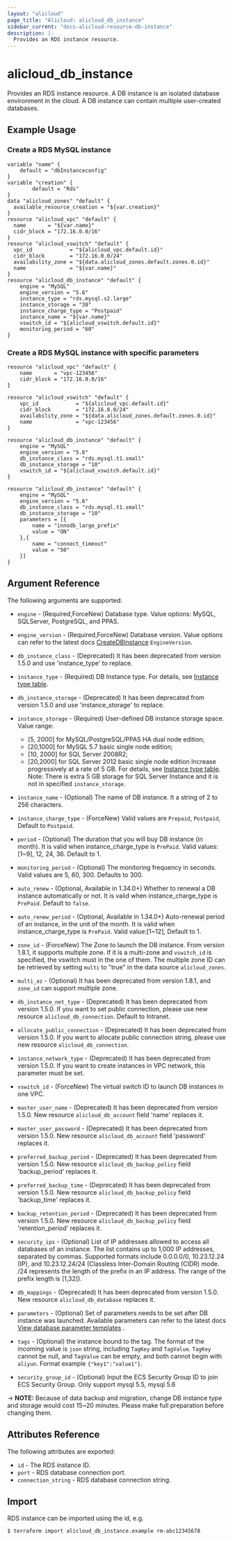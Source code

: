 ```yaml
---
layout: "alicloud"
page_title: "Alicloud: alicloud_db_instance"
sidebar_current: "docs-alicloud-resource-db-instance"
description: |-
  Provides an RDS instance resource.
---
```


# alicloud\_db\_instance

Provides an RDS instance resource. A DB instance is an isolated database
environment in the cloud. A DB instance can contain multiple user-created
databases.

## Example Usage

### Create a RDS MySQL instance

```
variable "name" {
	default = "dbInstanceconfig"
}
variable "creation" {
		default = "Rds"
}
data "alicloud_zones" "default" {
  available_resource_creation = "${var.creation}"
}
resource "alicloud_vpc" "default" {
  name       = "${var.name}"
  cidr_block = "172.16.0.0/16"
}
resource "alicloud_vswitch" "default" {
  vpc_id            = "${alicloud_vpc.default.id}"
  cidr_block        = "172.16.0.0/24"
  availability_zone = "${data.alicloud_zones.default.zones.0.id}"
  name              = "${var.name}"
}
resource "alicloud_db_instance" "default" {
	engine = "MySQL"
	engine_version = "5.6"
	instance_type = "rds.mysql.s2.large"
	instance_storage = "30"
	instance_charge_type = "Postpaid"
	instance_name = "${var.name}"
	vswitch_id = "${alicloud_vswitch.default.id}"
	monitoring_period = "60"
}
```

### Create a RDS MySQL instance with specific parameters

```
resource "alicloud_vpc" "default" {
	name       = "vpc-123456"
	cidr_block = "172.16.0.0/16"
}

resource "alicloud_vswitch" "default" {
	vpc_id            = "${alicloud_vpc.default.id}"
	cidr_block        = "172.16.0.0/24"
	availability_zone = "${data.alicloud_zones.default.zones.0.id}"
	name              = "vpc-123456"
}

resource "alicloud_db_instance" "default" {
	engine = "MySQL"
	engine_version = "5.6"
	db_instance_class = "rds.mysql.t1.small"
	db_instance_storage = "10"
	vswitch_id = "${alicloud_vswitch.default.id}"
}

resource "alicloud_db_instance" "default" {
	engine = "MySQL"
	engine_version = "5.6"
	db_instance_class = "rds.mysql.t1.small"
	db_instance_storage = "10"
	parameters = [{
		name = "innodb_large_prefix"
		value = "ON"
	},{
		name = "connect_timeout"
		value = "50"
	}]
}
```

## Argument Reference

The following arguments are supported:

* `engine` - (Required,ForceNew) Database type. Value options: MySQL, SQLServer, PostgreSQL, and PPAS.
* `engine_version` - (Required,ForceNew) Database version. Value options can refer to the latest docs [CreateDBInstance](https://www.alibabacloud.com/help/doc-detail/26228.htm) `EngineVersion`.
* `db_instance_class` - (Deprecated) It has been deprecated from version 1.5.0 and use 'instance_type' to replace.
* `instance_type` - (Required) DB Instance type. For details, see [Instance type table](https://www.alibabacloud.com/help/doc-detail/26312.htm).
* `db_instance_storage` - (Deprecated) It has been deprecated from version 1.5.0 and use 'instance_storage' to replace.
* `instance_storage` - (Required) User-defined DB instance storage space. Value range:
    - [5, 2000] for MySQL/PostgreSQL/PPAS HA dual node edition;
    - [20,1000] for MySQL 5.7 basic single node edition;
    - [10, 2000] for SQL Server 2008R2;
    - [20,2000] for SQL Server 2012 basic single node edition
    Increase progressively at a rate of 5 GB. For details, see [Instance type table](https://www.alibabacloud.com/help/doc-detail/26312.htm).
    Note: There is extra 5 GB storage for SQL Server Instance and it is not in specified `instance_storage`.

* `instance_name` - (Optional) The name of DB instance. It a string of 2 to 256 characters.
* `instance_charge_type` - (ForceNew) Valid values are `Prepaid`, `Postpaid`, Default to `Postpaid`.
* `period` - (Optional) The duration that you will buy DB instance (in month). It is valid when instance_charge_type is `PrePaid`. Valid values: [1~9], 12, 24, 36. Default to 1.
* `monitoring_period` - (Optional) The monitoring frequency in seconds. Valid values are 5, 60, 300. Defaults to 300. 
* `auto_renew` - (Optional, Available in 1.34.0+) Whether to renewal a DB instance automatically or not. It is valid when instance_charge_type is `PrePaid`. Default to `false`.
* `auto_renew_period` - (Optional, Available in 1.34.0+) Auto-renewal period of an instance, in the unit of the month. It is valid when instance_charge_type is `PrePaid`. Valid value:[1~12], Default to 1.
* `zone_id` - (ForceNew) The Zone to launch the DB instance. From version 1.8.1, it supports multiple zone.
If it is a multi-zone and `vswitch_id` is specified, the vswitch must in the one of them.
The multiple zone ID can be retrieved by setting `multi` to "true" in the data source `alicloud_zones`.
* `multi_az` - (Optional) It has been deprecated from version 1.8.1, and `zone_id` can support multiple zone.
* `db_instance_net_type` - (Deprecated) It has been deprecated from version 1.5.0. If you want to set public connection, please use new resource `alicloud_db_connection`. Default to Intranet.
* `allocate_public_connection` - (Deprecated) It has been deprecated from version 1.5.0. If you want to allocate public connection string, please use new resource `alicloud_db_connection`.
* `instance_network_type` - (Deprecated) It has been deprecated from version 1.5.0. If you want to create instances in VPC network, this parameter must be set.
* `vswitch_id` - (ForceNew) The virtual switch ID to launch DB instances in one VPC.
* `master_user_name` - (Deprecated) It has been deprecated from version 1.5.0. New resource `alicloud_db_account` field 'name' replaces it.
* `master_user_password`  - (Deprecated) It has been deprecated from version 1.5.0. New resource `alicloud_db_account` field 'password' replaces it.
* `preferred_backup_period`  - (Deprecated) It has been deprecated from version 1.5.0. New resource `alicloud_db_backup_policy` field 'backup_period' replaces it.
* `preferred_backup_time` - (Deprecated) It has been deprecated from version 1.5.0. New resource `alicloud_db_backup_policy` field 'backup_time' replaces it.
* `backup_retention_period` - (Deprecated) It has been deprecated from version 1.5.0. New resource `alicloud_db_backup_policy` field 'retention_period' replaces it.
* `security_ips` - (Optional) List of IP addresses allowed to access all databases of an instance. The list contains up to 1,000 IP addresses, separated by commas. Supported formats include 0.0.0.0/0, 10.23.12.24 (IP), and 10.23.12.24/24 (Classless Inter-Domain Routing (CIDR) mode. /24 represents the length of the prefix in an IP address. The range of the prefix length is [1,32]).
* `db_mappings` - (Deprecated) It has been deprecated from version 1.5.0. New resource `alicloud_db_database` replaces it.
* `parameters` - (Optional) Set of parameters needs to be set after DB instance was launched. Available parameters can refer to the latest docs [View database parameter templates](https://www.alibabacloud.com/help/doc-detail/26284.htm) .
* `tags` - (Optional) the instance bound to the tag. The format of the incoming value is `json` string, including `TagKey` and `TagValue`. `TagKey` cannot be null, and `TagValue` can be empty, and both cannot begin with `aliyun`. Format example `{"key1":"value1"}`.
* `security_group_id` - (Optional) Input the ECS Security Group ID to join ECS Security Group. Only support mysql 5.5, mysql 5.6

-> **NOTE:** Because of data backup and migration, change DB instance type and storage would cost 15~20 minutes. Please make full preparation before changing them.

## Attributes Reference

The following attributes are exported:

* `id` - The RDS instance ID.
* `port` - RDS database connection port.
* `connection_string` - RDS database connection string.

## Import

RDS instance can be imported using the id, e.g.

```
$ terraform import alicloud_db_instance.example rm-abc12345678
```